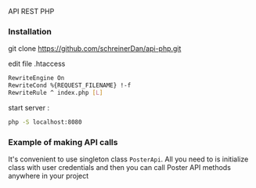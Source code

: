 API REST PHP 



### Installation 

git clone https://github.com/schreinerDan/api-php.git

edit file .htaccess 
```bash
RewriteEngine On
RewriteCond %{REQUEST_FILENAME} !-f
RewriteRule ^ index.php [L]
```
start server :

```bash
php -S localhost:8080   
```


### Example of making API calls 

It's convenient to use singleton class `PosterApi`. 
All you need to is initialize class with user credentials and then you can call Poster API methods anywhere in your project   


